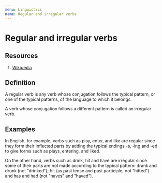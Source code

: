 ```yaml
---
menu: Linguistics
name: Regular and irregular verbs
---
```


# Regular and irregular verbs

## Resources

1. [Wikipedia](https://en.wikipedia.org/wiki/Regular_and_irregular_verbs)

## Definition

A regular verb is any verb whose conjugation follows the typical pattern, or one of the typical patterns, of the language to which it belongs.

A verb whose conjugation follows a different pattern is called an irregular verb.

## Examples

In English, for example, verbs such as play, enter, and like are regular since they form their inflected parts by adding the typical endings -s, -ing and -ed to give forms such as plays, entering, and liked.

On the other hand, verbs such as drink, hit and have are irregular since some of their parts are not made according to the typical pattern: drank and drunk (not "drinked"); hit (as past tense and past participle, not "hitted") and has and had (not "haves" and "haved").
